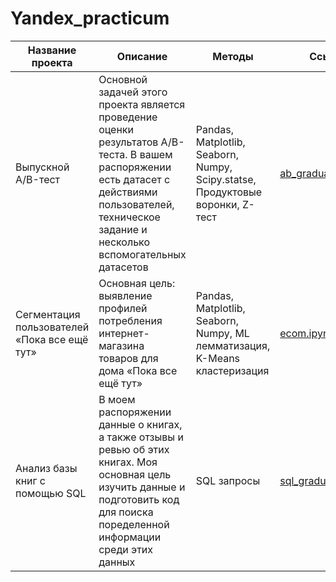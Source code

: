 # Yandex_practicum

| Название проекта | Описание | Методы | Ссылка |
| ---------------- | -------- | ------ | ------ |
| Выпускной A/B-тест| Основной задачей этого проекта является проведение оценки результатов A/B-теста. В вашем распоряжении есть датасет с действиями пользователей, техническое задание и несколько вспомогательных датасетов | Pandas, Мatplotlib, Seaborn, Numpy, Scipy.statsе, Продуктовые воронки, Z-тест| [ab_graduation.ipynb](https://github.com/trutneva-k/Yandex_practicum/blob/graduate_projects/ab_graduation.ipynb)|
| Сегментация пользователей «Пока все ещё тут» | Основная цель: выявление профилей потребления интернет-магазина товаров для дома «Пока все ещё тут» | Pandas, Мatplotlib, Seaborn, Numpy, ML лемматизация, K-Means кластеризация  | [ecom.ipynb](https://github.com/trutneva-k/Yandex_practicum/blob/graduate_projects/ecom.ipynb) |
| Анализ базы книг с помощью SQL | В моем распоряжении данные о книгах, а также отзывы и ревью об этих книгах. Моя основная цель изучить данные и подготовить код для поиска поределенной информации среди этих данных | SQL запросы | [sql_graduation.ipynb](https://github.com/trutneva-k/Yandex_practicum/blob/graduate_projects/sql_graduation.ipynb) |
